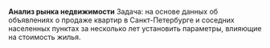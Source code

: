 **Анализ рынка недвижимости**
Задача: на основе данных об объявлениях о продаже квартир в Санкт-Петербурге и соседних населенных пунктах за несколько лет  установить параметры, влияющие на стоимость жилья.
